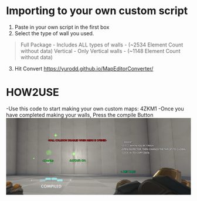 # Importing to your own custom script
1. Paste in your own script in the first box
2. Select the type of wall you used.
> Full Package - Includes ALL types of walls - (~2534 Element Count without data)
> Vertical - Only Vertical walls - (~1148 Element Count without data)
3. Hit Convert
 https://yurodd.github.io/MapEditorConverter/

# HOW2USE

-Use this code to start making your own custom maps: 4ZKM1
-Once you have completed making your walls, Press the compile Button
![Image of Yaktocat](https://raw.githubusercontent.com/Yurodd/MapEditorConverter/master/images/image.png)
